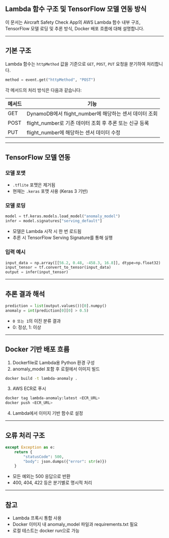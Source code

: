 ## Lambda 함수 구조 및 TensorFlow 모델 연동 방식

이 문서는 Aircraft Safety Check App의 AWS Lambda 함수 내부 구조, TensorFlow 모델 로딩 및 추론 방식, Docker 배포 흐름에 대해 설명합니다.

---

## 기본 구조

Lambda 함수는 `httpMethod` 값을 기준으로 `GET`, `POST`, `PUT` 요청을 분기하여 처리합니다.

```python
method = event.get("httpMethod", "POST")
```

각 메서드의 처리 방식은 다음과 같습니다:

| 메서드 | 기능 |
|--------|------|
| GET    | DynamoDB에서 flight_number에 해당하는 센서 데이터 조회 |
| POST   | flight_number로 기존 데이터 조회 후 추론 또는 신규 등록 |
| PUT    | flight_number에 해당하는 센서 데이터 수정 |

---

## TensorFlow 모델 연동

### 모델 포맷

- `.tflite` 포맷은 제거됨
- 현재는 `.keras` 포맷 사용 (Keras 3 기반)

### 모델 로딩

```python
model = tf.keras.models.load_model("anomaly_model")
infer = model.signatures["serving_default"]
```

- 모델은 Lambda 시작 시 한 번 로드됨
- 추론 시 TensorFlow Serving Signature를 통해 실행

### 입력 예시

```python
input_data = np.array([[56.2, 0.48, -458.3, 16.8]], dtype=np.float32)
input_tensor = tf.convert_to_tensor(input_data)
output = infer(input_tensor)
```

---

## 추론 결과 해석

```python
prediction = list(output.values())[0].numpy()
anomaly = int(prediction[0][0] > 0.5)
```

- `0 또는 1`의 이진 분류 결과
- 0: 정상, 1: 이상

---

## Docker 기반 배포 흐름

1. Dockerfile로 Lambda용 Python 환경 구성
2. anomaly_model 포함 후 로컬에서 이미지 빌드

```bash
docker build -t lambda-anomaly .
```

3. AWS ECR로 푸시

```bash
docker tag lambda-anomaly:latest <ECR_URL>
docker push <ECR_URL>
```

4. Lambda에서 이미지 기반 함수로 설정

---

## 오류 처리 구조

```python
except Exception as e:
    return {
        "statusCode": 500,
        "body": json.dumps({"error": str(e)})
    }
```

- 모든 예외는 500 응답으로 반환
- 400, 404, 422 등은 분기별로 명시적 처리

---

## 참고

- Lambda 프록시 통합 사용
- Docker 이미지 내 anomaly_model 파일과 requirements.txt 필요
- 로컬 테스트는 docker run으로 가능
